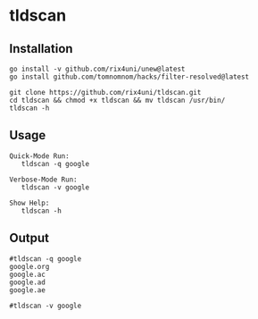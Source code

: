 # tldscan

## Installation
```
go install -v github.com/rix4uni/unew@latest
go install github.com/tomnomnom/hacks/filter-resolved@latest

git clone https://github.com/rix4uni/tldscan.git
cd tldscan && chmod +x tldscan && mv tldscan /usr/bin/
tldscan -h
```

## Usage
```
Quick-Mode Run:
   tldscan -q google

Verbose-Mode Run:
   tldscan -v google

Show Help:
   tldscan -h
```

## Output
```
#tldscan -q google
google.org
google.ac
google.ad
google.ae

#tldscan -v google

```
